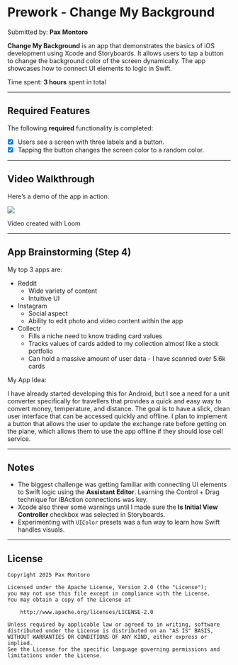 # Prework - Change My Background

Submitted by: **Pax Montoro**

**Change My Background** is an app that demonstrates the basics of iOS development using Xcode and Storyboards. It allows users to tap a button to change the background color of the screen dynamically. The app showcases how to connect UI elements to logic in Swift.

Time spent: **3 hours** spent in total

---

## Required Features

The following **required** functionality is completed:

- [x] Users see a screen with three labels and a button.
- [x] Tapping the button changes the screen color to a random color.

---

## Video Walkthrough

Here’s a demo of the app in action:

<div>
    <a href="https://www.loom.com/share/44da7b62cfec4359bd7f0bd0edfc4322">
    </a>
    <a href="https://www.loom.com/share/44da7b62cfec4359bd7f0bd0edfc4322">
      <img style="max-width:300px;" src="https://cdn.loom.com/sessions/thumbnails/44da7b62cfec4359bd7f0bd0edfc4322-cc6eff58a8678c9c-full-play.gif">
    </a>
  </div>

Video created with Loom

---

## App Brainstorming (Step 4)

My top 3 apps are: 

- Reddit
  - Wide variety of content
  - Intuitive UI  
- Instagram
  - Social aspect
  - Ability to edit photo and video content within the app
- Collectr
  - Fills a niche need to know trading card values
  - Tracks values of cards added to my collection almost like a stock portfolio
  - Can hold a massive amount of user data - I have scanned over 5.6k cards

My App Idea:

I have already started developing this for Android, but I see a need for a unit converter specifically for travellers that provides a quick and easy way to convert money, temperature, and distance. The goal is to have a slick, clean user interface that can be accessed quickly and offline. I plan to implement a button that allows the user to update the exchange rate before getting on the plane, which allows them to use the app offline if they should lose cell service. 

---

## Notes

- The biggest challenge was getting familiar with connecting UI elements to Swift logic using the **Assistant Editor**. Learning the Control + Drag technique for IBAction connections was key.
- Xcode also threw some warnings until I made sure the **Is Initial View Controller** checkbox was selected in Storyboards.
- Experimenting with `UIColor` presets was a fun way to learn how Swift handles visuals.

---

## License

    Copyright 2025 Pax Montoro

    Licensed under the Apache License, Version 2.0 (the "License");
    you may not use this file except in compliance with the License.
    You may obtain a copy of the License at

        http://www.apache.org/licenses/LICENSE-2.0

    Unless required by applicable law or agreed to in writing, software
    distributed under the License is distributed on an "AS IS" BASIS,
    WITHOUT WARRANTIES OR CONDITIONS OF ANY KIND, either express or implied.
    See the License for the specific language governing permissions and
    limitations under the License.

